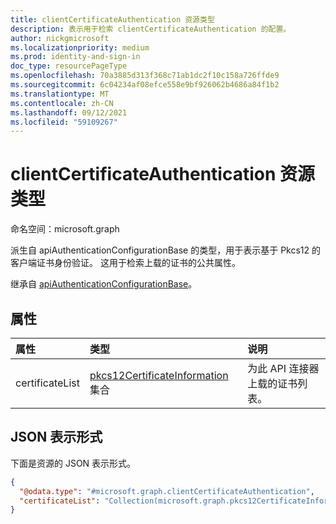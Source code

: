 ```yaml
---
title: clientCertificateAuthentication 资源类型
description: 表示用于检索 clientCertificateAuthentication 的配置。
author: nickgmicrosoft
ms.localizationpriority: medium
ms.prod: identity-and-sign-in
doc_type: resourcePageType
ms.openlocfilehash: 70a3885d313f368c71ab1dc2f10c158a726ffde9
ms.sourcegitcommit: 6c04234af08efce558e9bf926062b4686a84f1b2
ms.translationtype: MT
ms.contentlocale: zh-CN
ms.lasthandoff: 09/12/2021
ms.locfileid: "59109267"
---
```

# <a name="clientcertificateauthentication-resource-type"></a>clientCertificateAuthentication 资源类型

命名空间：microsoft.graph

派生自 apiAuthenticationConfigurationBase 的类型，用于表示基于 Pkcs12 的客户端证书身份验证。 这用于检索上载的证书的公共属性。

继承自 [apiAuthenticationConfigurationBase](../resources/apiauthenticationconfigurationbase.md)。

## <a name="properties"></a>属性

|属性|类型|说明|
|:---|:---|:---|
|certificateList| [pkcs12CertificateInformation](../resources/pkcs12CertificateInformation.md) 集合| 为此 API 连接器上载的证书列表。|

## <a name="json-representation"></a>JSON 表示形式

下面是资源的 JSON 表示形式。
<!-- {
  "blockType": "resource",
  "@odata.type": "microsoft.graph.clientCertificateAuthentication"
}
-->

``` json
{
  "@odata.type": "#microsoft.graph.clientCertificateAuthentication",
  "certificateList": "Collection(microsoft.graph.pkcs12CertificateInformation)",
}
```
